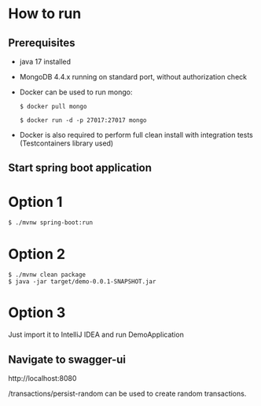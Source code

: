 # How to run 

## Prerequisites
* java 17 installed 
* MongoDB 4.4.x running on standard port, without authorization check
* Docker can be used to run mongo:

    `$ docker pull mongo`

    `$ docker run -d -p 27017:27017 mongo`

* Docker is also required to perform full clean install with integration tests (Testcontainers library used)

## Start spring boot application

# Option 1
    $ ./mvnw spring-boot:run
# Option 2
    $ ./mvnw clean package
    $ java -jar target/demo-0.0.1-SNAPSHOT.jar
# Option 3
Just import it to IntelliJ IDEA and run DemoApplication

## Navigate to swagger-ui
http://localhost:8080

/transactions/persist-random can be used to create random transactions. 
    